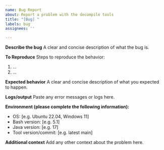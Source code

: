 ```yaml
---
name: Bug Report
about: Report a problem with the decompile tools
title: "[Bug] "
labels: bug
assignees: ''

---
```


**Describe the bug**
A clear and concise description of what the bug is.

**To Reproduce**
Steps to reproduce the behavior:
1. ...
2. ...

**Expected behavior**
A clear and concise description of what you expected to happen.

**Logs/output**
Paste any error messages or logs here.

**Environment (please complete the following information):**
- OS: [e.g. Ubuntu 22.04, Windows 11]
- Bash version: [e.g. 5.1]
- Java version: [e.g. 17]
- Tool version/commit: [e.g. latest main]

**Additional context**
Add any other context about the problem here.

